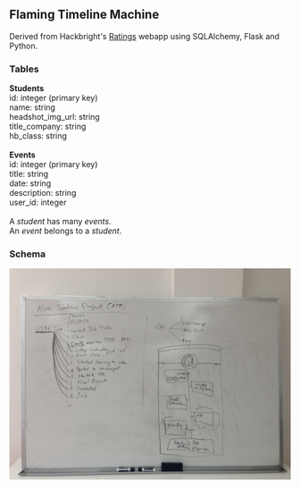 <h2>Flaming Timeline Machine</h2>
Derived from Hackbright's <a href="http://chriszf.github.io/ratings/">Ratings</a> webapp using SQLAlchemy, Flask and Python.<br />

<h3>Tables</h3>
<strong>Students</strong><br />
id: integer (primary key)<br />
name: string<br />
headshot_img_url: string<br />
title_company: string<br />
hb_class: string<br />
<br />
<strong>Events</strong><br />
id: integer (primary key)<br />
title: string<br />
date: string<br />
description: string<br />
user_id: integer<br />
<br />
A <em>student</em> has many <em>events</em>.<br />
An <em>event</em> belongs to a <em>student</em>.<br />
<h3>Schema</h3>
<img src="schema_whiteboard.jpg">